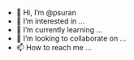 - 👋 Hi, I’m @psuran
- 👀 I’m interested in ...
- 🌱 I’m currently learning ...
- 💞️ I’m looking to collaborate on ...
- 📫 How to reach me ...

<!---
psuran/psuran is a ✨ special ✨ repository because its `README.md` (this file) appears on your GitHub profile.
You can click the Preview link to take a look at your changes.
--->
